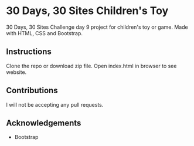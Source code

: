 # 30 Days, 30 Sites Children's Toy

30 Days, 30 Sites Challenge day 9 project for children's toy or game. Made with HTML, CSS and Bootstrap.

## Instructions 
Clone the repo or download zip file. Open index.html in browser to see website.

## Contributions
I will not be accepting any pull requests.

## Acknowledgements
* Bootstrap
